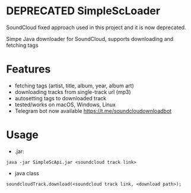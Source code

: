 # DEPRECATED SimpleScLoader

SoundCloud fixed approach used in this project and it is now deprecated. 

Simpe Java downloader for SoundCloud, supports downloading and fetching tags

# Features
- fetching tags (artist, title, album, year, album art)
- downloading tracks from single-track url (mp3)
- autosetting tags to downloaded track
- tested/works on macOS, Windows, Linux
- Telegram bot now available https://t.me/soundcloudownloadbot
# Usage
- .jar:
```
java -jar SimpleScApi.jar <soundcloud track link>
```
- java class
```
soundcloudTrack.download(<soundcloud track link, <download path>);
```
